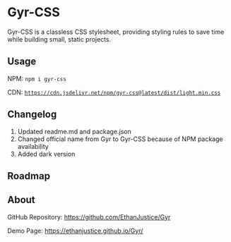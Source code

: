 # Gyr-CSS

Gyr-CSS is a classless CSS stylesheet, providing styling rules to save time while building small, static projects.

## Usage
NPM:
 ```npm i gyr-css```
 
CDN: [```https://cdn.jsdelivr.net/npm/gyr-css@latest/dist/light.min.css```](https://cdn.jsdelivr.net/npm/gyr-css@latest/dist/light.min.css)

## Changelog
1. Updated readme.md and package.json
2. Changed official name from Gyr to Gyr-CSS because of NPM package availability
3. Added dark version

## Roadmap


## About
GitHub Repository: https://github.com/EthanJustice/Gyr

Demo Page: https://ethanjustice.github.io/Gyr/

